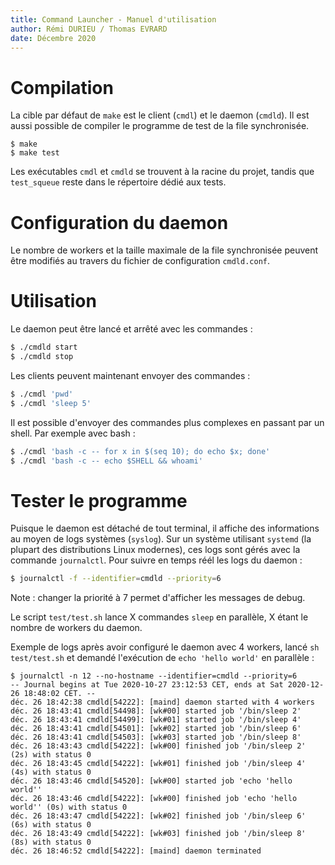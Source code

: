 ```yaml
---
title: Command Launcher - Manuel d'utilisation
author: Rémi DURIEU / Thomas EVRARD
date: Décembre 2020
---
```


# Compilation

La cible par défaut de `make` est le client (`cmdl`) et le daemon (`cmdld`).
Il est aussi possible de compiler le programme de test de la file synchronisée.

```
$ make
$ make test
```

Les exécutables `cmdl` et `cmdld` se trouvent à la racine du projet, tandis que
`test_squeue` reste dans le répertoire dédié aux tests.

# Configuration du daemon

Le nombre de workers et la taille maximale de la file synchronisée peuvent être
modifiés au travers du fichier de configuration `cmdld.conf`.

# Utilisation

Le daemon peut être lancé et arrêté avec les commandes :

```sh
$ ./cmdld start
$ ./cmdld stop
```

Les clients peuvent maintenant envoyer des commandes :

```sh
$ ./cmdl 'pwd'
$ ./cmdl 'sleep 5'
```

Il est possible d'envoyer des commandes plus complexes en passant par un shell.
Par exemple avec bash : 

```sh
$ ./cmdl 'bash -c -- for x in $(seq 10); do echo $x; done'
$ ./cmdl 'bash -c -- echo $SHELL && whoami'
```

# Tester le programme

Puisque le daemon est détaché de tout terminal, il affiche des informations au
moyen de logs systèmes (`syslog`). Sur un système utilisant `systemd` (la
plupart des distributions Linux modernes), ces logs sont gérés avec la commande
`journalctl`. Pour suivre en temps réél les logs du daemon :

```sh
$ journalctl -f --identifier=cmdld --priority=6
```

Note : changer la priorité à 7 permet d'afficher les messages de debug.

Le script `test/test.sh` lance X commandes `sleep` en parallèle, X étant le
nombre de workers du daemon.

Exemple de logs après avoir configuré le daemon avec 4 workers, lancé
`sh test/test.sh` et demandé l'exécution de `echo 'hello world'` en parallèle :

```
$ journalctl -n 12 --no-hostname --identifier=cmdld --priority=6
-- Journal begins at Tue 2020-10-27 23:12:53 CET, ends at Sat 2020-12-26 18:48:02 CET. --
déc. 26 18:42:38 cmdld[54222]: [maind] daemon started with 4 workers
déc. 26 18:43:41 cmdld[54498]: [wk#00] started job '/bin/sleep 2'
déc. 26 18:43:41 cmdld[54499]: [wk#01] started job '/bin/sleep 4'
déc. 26 18:43:41 cmdld[54501]: [wk#02] started job '/bin/sleep 6'
déc. 26 18:43:41 cmdld[54503]: [wk#03] started job '/bin/sleep 8'
déc. 26 18:43:43 cmdld[54222]: [wk#00] finished job '/bin/sleep 2' (2s) with status 0
déc. 26 18:43:45 cmdld[54222]: [wk#01] finished job '/bin/sleep 4' (4s) with status 0
déc. 26 18:43:46 cmdld[54520]: [wk#00] started job 'echo 'hello world''
déc. 26 18:43:46 cmdld[54222]: [wk#00] finished job 'echo 'hello world'' (0s) with status 0
déc. 26 18:43:47 cmdld[54222]: [wk#02] finished job '/bin/sleep 6' (6s) with status 0
déc. 26 18:43:49 cmdld[54222]: [wk#03] finished job '/bin/sleep 8' (8s) with status 0
déc. 26 18:46:52 cmdld[54222]: [maind] daemon terminated
```
